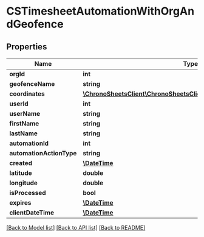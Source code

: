 # CSTimesheetAutomationWithOrgAndGeofence

## Properties
Name | Type | Description | Notes
------------ | ------------- | ------------- | -------------
**orgId** | **int** |  | [optional] 
**geofenceName** | **string** |  | [optional] 
**coordinates** | [**\ChronoSheetsClient\ChronoSheetsClientLibModel\CSBasicCoordinate[]**](CSBasicCoordinate.md) |  | [optional] 
**userId** | **int** |  | [optional] 
**userName** | **string** |  | [optional] 
**firstName** | **string** |  | [optional] 
**lastName** | **string** |  | [optional] 
**automationId** | **int** |  | [optional] 
**automationActionType** | **string** |  | [optional] 
**created** | [**\DateTime**](\DateTime.md) |  | [optional] 
**latitude** | **double** |  | [optional] 
**longitude** | **double** |  | [optional] 
**isProcessed** | **bool** |  | [optional] 
**expires** | [**\DateTime**](\DateTime.md) |  | [optional] 
**clientDateTime** | [**\DateTime**](\DateTime.md) |  | [optional] 

[[Back to Model list]](../README.md#documentation-for-models) [[Back to API list]](../README.md#documentation-for-api-endpoints) [[Back to README]](../README.md)


